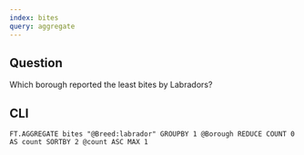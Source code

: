 ```yaml
---
index: bites
query: aggregate
---
```


## Question

Which borough reported the least bites by Labradors?

## CLI

```
FT.AGGREGATE bites "@Breed:labrador" GROUPBY 1 @Borough REDUCE COUNT 0 AS count SORTBY 2 @count ASC MAX 1
```